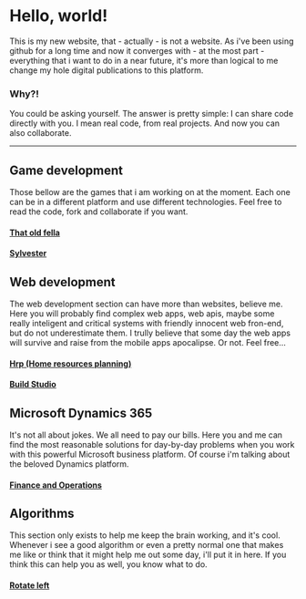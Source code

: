 # Hello, world!

This is my new website, that - actually - is not a website.
As i've been using github for a long time and now it converges with - at the most part - everything that i want to do in a near future, it's more than logical to me change my hole digital publications to this platform.

### Why?!

You could be asking yourself. The answer is pretty simple: I can share code directly with you. I mean real code, from real projects. And now you can also collaborate.

---

## Game development
Those bellow are the games that i am working on at the moment. Each one can be in a different platform and use different technologies. Feel free to read the code, fork and collaborate if you want.
#### [That old fella](https://eduardomessias.github.io/game-development/that-old-fella)
#### [Sylvester](https://eduardomessias.github.io/game-development/sylvester)

## Web development
The web development section can have more than websites, believe me. Here you will probably find complex web apps, web apis, maybe some really inteligent and critical systems with friendly innocent web fron-end, but do not underestimate them. I trully believe that some day the web apps will survive  and raise from the mobile apps apocalipse. Or not. Feel free...
#### [Hrp (Home resources planning)](https://eduardomessias.github.io/web-development/build-studio)
#### [Build Studio](https://eduardomessias.github.io/web-development/hrp)

## Microsoft Dynamics 365
It's not all about jokes. We all need to pay our bills. Here you and me can find the most reasonable solutions for day-by-day problems when you work with this powerful Microsoft business platform. Of course i'm talking about the beloved Dynamics platform.
#### [Finance and Operations](https://eduardomessias.github.io/microsoft-dynamics-365/finance-and-operations/README)

## Algorithms
This section only exists to help me keep the brain working, and it's cool. Whenever i see a good algorithm or even a pretty normal one that makes me like or think that it might help me out some day, i'll put it in here. If you think this can help you as well, you know what to do.
#### [Rotate left](https://eduardomessias.github.io/web-development/hrp)
